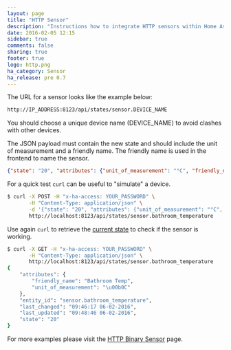 ```yaml
---
layout: page
title: "HTTP Sensor"
description: "Instructions how to integrate HTTP sensors within Home Assistant."
date: 2016-02-05 12:15
sidebar: true
comments: false
sharing: true
footer: true
logo: http.png
ha_category: Sensor
ha_release: pre 0.7
---
```


The URL for a sensor looks like the example below:

```bash
http://IP_ADDRESS:8123/api/states/sensor.DEVICE_NAME
```

<p class='note'>
You should choose a unique device name (DEVICE_NAME) to avoid clashes with other devices.
</p>

 The JSON payload must contain the new state and should include the unit of measurement and a friendly name. The friendly name is used in the frontend to name the sensor.

```json
{"state": "20", "attributes": {"unit_of_measurement": "°C", "friendly_name": "Bathroom Temperature"}}
```

For a quick test `curl` can be useful to "simulate" a device.

```bash
$ curl -X POST -H "x-ha-access: YOUR_PASSWORD" \
       -H "Content-Type: application/json" \
       -d '{"state": "20", "attributes": {"unit_of_measurement": "°C", "friendly_name": "Bathroom Temp"}}' \
       http://localhost:8123/api/states/sensor.bathroom_temperature
```

Use again `curl` to retrieve the [current state](/developers/rest_api/#get-apistatesltentity_id) to check if the sensor is working.

```bash
$ curl -X GET -H "x-ha-access: YOUR_PASSWORD" \
       -H "Content-Type: application/json" \
       http://localhost:8123/api/states/sensor.bathroom_temperature
{
    "attributes": {
        "friendly_name": "Bathroom Temp",
        "unit_of_measurement": "\u00b0C"
    },
    "entity_id": "sensor.bathroom_temperature",
    "last_changed": "09:46:17 06-02-2016",
    "last_updated": "09:48:46 06-02-2016",
    "state": "20"
}
```

For more examples please visit the [HTTP Binary Sensor](/components/binary_sensor.http/#examples) page.
